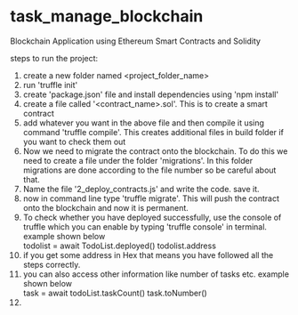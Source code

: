 ﻿# task_manage_blockchain
Blockchain Application using Ethereum Smart Contracts and Solidity

steps to run the project:
1) create a new folder named <project_folder_name>
2) run 'truffle init'
3) create 'package.json' file and install dependencies using 'npm install'
4) create a file called '<contract_name>.sol'. This is to create a smart contract
5) add whatever you want in the above file and then compile it using command 'truffle compile'. This creates additional files in build folder if you want to check them out
6) Now we need to migrate the contract onto the blockchain. To do this we need to create a file under the folder 'migrations'. In this folder migrations are done according to the file number so be careful about that.
7) Name the file '2_deploy_contracts.js' and write the code. save it.
8) now in command line type 'truffle migrate'. This will push the contract onto the blockchain and now it is permanent.
9) To check whether you have deployed successfully, use the console of truffle which you can enable by typing 'truffle console' in terminal. example shown below <br>
    todolist = await TodoList.deployed()
    todolist.address
10) if you get some address in Hex that means you have followed all the steps correctly.
11) you can also access other information like number of tasks etc. example shown below<br>
    task = await todoList.taskCount()
    task.toNumber()
12) 